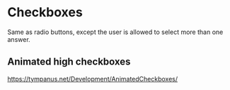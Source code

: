 # Checkboxes

Same as radio buttons, except the user is allowed to select more than one answer.

## Animated high checkboxes

https://tympanus.net/Development/AnimatedCheckboxes/